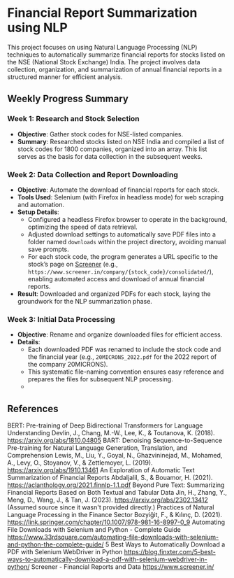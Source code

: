 # Financial Report Summarization using NLP

This project focuses on using Natural Language Processing (NLP) techniques to automatically summarize financial reports for stocks listed on the NSE (National Stock Exchange) India. The project involves data collection, organization, and summarization of annual financial reports in a structured manner for efficient analysis.

## Weekly Progress Summary

### Week 1: Research and Stock Selection
- **Objective**: Gather stock codes for NSE-listed companies.
- **Summary**: Researched stocks listed on NSE India and compiled a list of stock codes for 1800 companies, organized into an array. This list serves as the basis for data collection in the subsequent weeks.

### Week 2: Data Collection and Report Downloading
- **Objective**: Automate the download of financial reports for each stock.
- **Tools Used**: Selenium (with Firefox in headless mode) for web scraping and automation.
- **Setup Details**:
  - Configured a headless Firefox browser to operate in the background, optimizing the speed of data retrieval.
  - Adjusted download settings to automatically save PDF files into a folder named `downloads` within the project directory, avoiding manual save prompts.
  - For each stock code, the program generates a URL specific to the stock’s page on [Screener](https://www.screener.in/) (e.g., `https://www.screener.in/company/{stock_code}/consolidated/`), enabling automated access and download of annual financial reports.
- **Result**: Downloaded and organized PDFs for each stock, laying the groundwork for the NLP summarization phase.

### Week 3: Initial Data Processing
- **Objective**: Rename and organize downloaded files for efficient access.
- **Details**:
  - Each downloaded PDF was renamed to include the stock code and the financial year (e.g., `20MICRONS_2022.pdf` for the 2022 report of the company 20MICRONS).
  - This systematic file-naming convention ensures easy reference and prepares the files for subsequent NLP processing.
  - 
 ## References
BERT: Pre-training of Deep Bidirectional Transformers for Language Understanding
Devlin, J., Chang, M.-W., Lee, K., & Toutanova, K. (2018).
https://arxiv.org/abs/1810.04805
BART: Denoising Sequence-to-Sequence Pre-training for Natural Language Generation, Translation, and Comprehension
Lewis, M., Liu, Y., Goyal, N., Ghazvininejad, M., Mohamed, A., Levy, O., Stoyanov, V., & Zettlemoyer, L. (2019).
https://arxiv.org/abs/1910.13461
An Exploration of Automatic Text Summarization of Financial Reports
Abdaljalil, S., & Bouamor, H. (2021).
https://aclanthology.org/2021.finnlp-1.1.pdf
Beyond Pure Text: Summarizing Financial Reports Based on Both Textual and Tabular Data
Jin, H., Zhang, Y., Meng, D., Wang, J., & Tan, J. (2023).
https://arxiv.org/abs/2302.13412 (Assumed source since it wasn't provided directly.)
Practices of Natural Language Processing in the Finance Sector
Bozyiğit, F., & Kılınç, D. (2021).
https://link.springer.com/chapter/10.1007/978-981-16-8997-0_9
Automating File Downloads with Selenium and Python - Complete Guide
https://www.33rdsquare.com/automating-file-downloads-with-selenium-and-python-the-complete-guide/
5 Best Ways to Automatically Download a PDF with Selenium WebDriver in Python
https://blog.finxter.com/5-best-ways-to-automatically-download-a-pdf-with-selenium-webdriver-in-python/
Screener - Financial Reports and Data
https://www.screener.in/

